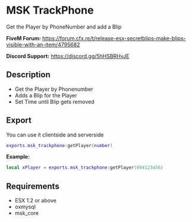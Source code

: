 # MSK TrackPhone
Get the Player by PhoneNumber and add a Blip

**FiveM Forum:** https://forum.cfx.re/t/release-esx-secretblips-make-blips-visible-with-an-item/4795682

**Discord Support:** https://discord.gg/5hHSBRHvJE

## Description
* Get the Player by Phonenumber
* Adds a Blip for the Player
* Set Time until Blip gets removed

## Export
You can use it clientside and serverside
```lua
exports.msk_trackphone:getPlayer(number)
```
**Example:**
```lua
local xPlayer = exports.msk_trackphone:getPlayer(094123456)
```

## Requirements
* ESX 1.2 or above
* oxmysql
* msk_core